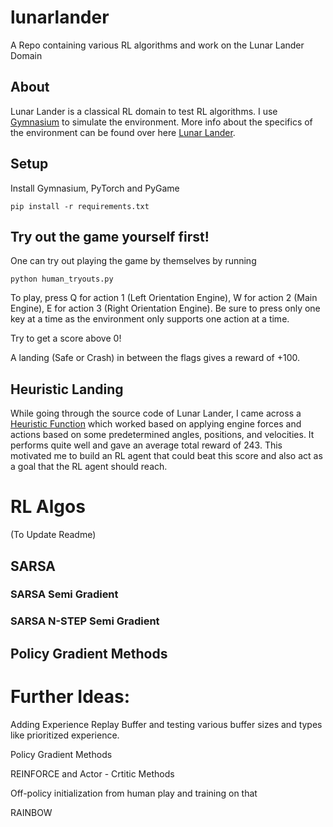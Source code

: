 # lunarlander
A Repo containing various RL algorithms and work on the Lunar Lander Domain

## About
Lunar Lander is a classical RL domain to test RL algorithms. I use [Gymnasium](https://gymnasium.farama.org/ "Gymnasium's Homepage") to simulate the environment. More info about the specifics of the environment can be found over here [Lunar Lander](https://gymnasium.farama.org/environments/box2d/lunar_lander/ "Lunar Lander"). 


## Setup
Install Gymnasium, PyTorch and PyGame

```pip install -r requirements.txt ```

## Try out the game yourself first!
One can try out playing the game by themselves by running

```python human_tryouts.py ```

To play, press Q for action 1 (Left Orientation Engine), W for action 2 (Main Engine), E for action 3 (Right Orientation Engine). Be sure to press only one key at a time as the environment only supports one action at a time. 

Try to get a score above 0! 

A landing (Safe or Crash) in between the flags gives a reward of +100. 

## Heuristic Landing

While going through the source code of Lunar Lander, I came across a [Heuristic Function](https://github.com/openai/gym/blob/dcd185843a62953e27c2d54dc8c2d647d604b635/gym/envs/box2d/lunar_lander.py#L726 "Heuristic Function") which worked based on applying engine forces and actions based on some predetermined angles, positions, and velocities. It performs quite well and gave an average total reward of 243. This motivated me to build an RL agent that could beat this score and also act as a goal that the RL agent should reach.

# RL Algos
(To Update Readme)

## SARSA

### SARSA Semi Gradient

### SARSA N-STEP Semi Gradient

## Policy Gradient Methods

# Further Ideas:
Adding Experience Replay Buffer and testing various buffer sizes and types like prioritized experience.

Policy Gradient Methods

REINFORCE and Actor - Crtitic Methods 

Off-policy initialization from human play and training on that

RAINBOW

